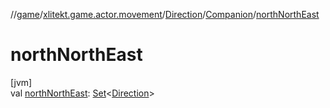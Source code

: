 //[game](../../../../index.md)/[xlitekt.game.actor.movement](../../index.md)/[Direction](../index.md)/[Companion](index.md)/[northNorthEast](north-north-east.md)

# northNorthEast

[jvm]\
val [northNorthEast](north-north-east.md): [Set](https://kotlinlang.org/api/latest/jvm/stdlib/kotlin.collections/-set/index.html)&lt;[Direction](../index.md)&gt;
